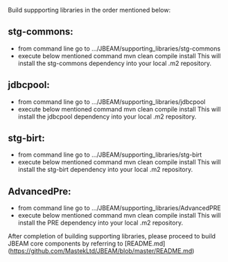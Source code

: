 
Build suppporting libraries in the order mentioned below:

stg-commons:
---------
* from command line go to .../JBEAM/supporting_libraries/stg-commons
* execute below mentioned command
	mvn clean compile install
This will install the stg-commons dependency into your local .m2 repository.

jdbcpool:
---------
* from command line go to .../JBEAM/supporting_libraries/jdbcpool
* execute below mentioned command
	mvn clean compile install
This will install the jdbcpool dependency into your local .m2 repository.


stg-birt:
---------
* from command line go to .../JBEAM/supporting_libraries/stg-birt
* execute below mentioned command
	mvn clean compile install
This will install the stg-birt dependency into your local .m2 repository.


AdvancedPre:
------------
* from command line go to .../JBEAM/supporting_libraries/AdvancedPRE
* execute below mentioned command
	mvn clean compile install
This will install the PRE dependency into your local .m2 repository.


After completion of building supporting libraries, please proceed to build JBEAM core components by referring to [README.md] (https://github.com/MastekLtd/JBEAM/blob/master/README.md)
